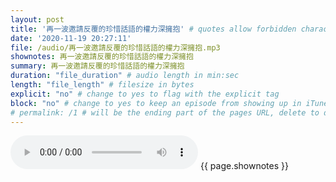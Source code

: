 ```yaml
---
layout: post
title: '再一波邀請反覆的珍惜話語的權力深擁抱' # quotes allow forbidden characters like the colon
date: '2020-11-19 20:27:11'
file: /audio/再一波邀請反覆的珍惜話語的權力深擁抱.mp3
shownotes: 再一波邀請反覆的珍惜話語的權力深擁抱
summary: 再一波邀請反覆的珍惜話語的權力深擁抱
duration: "file_duration" # audio length in min:sec
length: "file_length" # filesize in bytes
explicit: "no" # change to yes to flag with the explicit tag
block: "no" # change to yes to keep an episode from showing up in iTunes
# permalink: /1 # will be the ending part of the pages URL, delete to default to the title
---
```


<audio controls>
<source src="{{site.url}}{{site.baseurl}}{{ page.file }}" type="audio/x-mp3">
Your browser does not support the audio element.
</audio>
{{ page.shownotes }}
